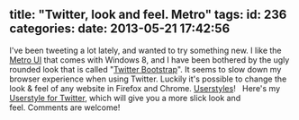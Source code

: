 title: "Twitter, look and feel. Metro"
tags:
id: 236
categories:
date: 2013-05-21 17:42:56
---

I've been tweeting a lot lately, and wanted to try something new. I like the [Metro UI](http://en.wikipedia.org/wiki/Metro_(design_language) "Modern UI") that comes with Windows 8, and I have been bothered by the ugly rounded look that is called "[Twitter Bootstrap](http://twitter.github.io/bootstrap/ "Twitter Bootstrap")". It seems to slow down my browser experience when using Twitter. Luckily it's possible to change the look &amp; feel of any website in Firefox and Chrome. [Userstyles](http://userstyles.org/ "Userstyles")!
&nbsp;
Here's my [Userstyle for Twitter](http://userstyles.org/styles/87885/twitter-metro), which will give you a more slick look and feel. Comments are welcome!